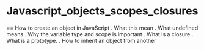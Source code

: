Javascript_objects_scopes_closures
=====
== How to create an object in JavaScript
. What this mean
. What undefined means
. Why the variable type and scope is important
. What is a closure
. What is a prototype.
. How to inherit an object from another
